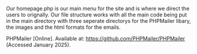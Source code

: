 Our homepage.php is our main menu for the site and is where we direct the users to orignally.
Our file structure works with all the main code being put in the main directory with three seperate directorys for the PHPMailer libary, the images and the html formats for the emails.

PHPMailer [Online]. Available at: https://github.com/PHPMailer/PHPMailer (Accessed January 2025).
